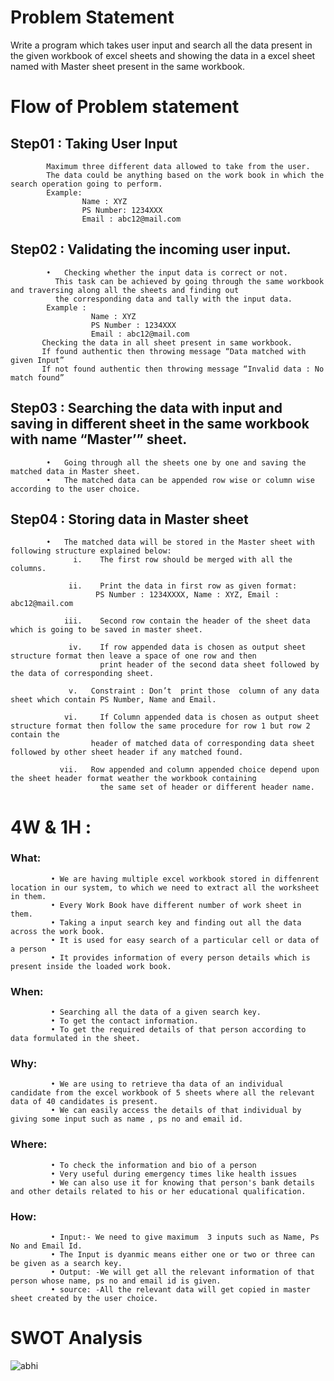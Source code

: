 # Problem Statement

Write a program which takes user input and search all the data present in the given workbook of excel sheets and showing the data in a excel sheet named with Master sheet present in the same workbook.

# Flow of Problem statement

## Step01 : Taking User Input
            Maximum three different data allowed to take from the user. 
            The data could be anything based on the work book in which the search operation going to perform.
            Example:
                    Name : XYZ
                    PS Number: 1234XXX
                    Email : abc12@mail.com
                    
## Step02 : Validating the incoming user input.
            •	Checking whether the input data is correct or not. 
              This task can be achieved by going through the same workbook and traversing along all the sheets and finding out                
              the corresponding data and tally with the input data.
            Example :
                      Name : XYZ
                      PS Number : 1234XXX
                      Email : abc12@mail.com
           Checking the data in all sheet present in same workbook.
           If found authentic then throwing message “Data matched with given Input”
           If not found authentic then throwing message “Invalid data : No match found”
           
## Step03 : Searching the data with input and saving in different sheet in the same workbook with name “Master’” sheet.
            •	Going through all the sheets one by one and saving the matched data in Master sheet. 
            •	The matched data can be appended row wise or column wise according to the user choice.
            
## Step04 : Storing data in Master sheet
            •	The matched data will be stored in the Master sheet with following structure explained below:
                  i.	The first row should be merged with all the columns.
                  
                 ii.	Print the data in first row as given format:
                       PS Number : 1234XXXX, Name : XYZ, Email : abc12@mail.com
                       
                iii.	Second row contain the header of the sheet data which is going to be saved in master sheet.
                
                 iv.	If row appended data is chosen as output sheet structure format then leave a space of one row and then
                        print header of the second data sheet followed by the data of corresponding sheet.
                      
                 v.	  Constraint : Don’t  print those  column of any data sheet which contain PS Number, Name and Email.
                  
                vi.  	If Column appended data is chosen as output sheet structure format then follow the same procedure for row 1 but row 2 contain the 
                      header of matched data of corresponding data sheet followed by other sheet header if any matched found.
                      
               vii.	  Row appended and column appended choice depend upon the sheet header format weather the workbook containing
                        the same set of header or different header name.

# 4W & 1H :

### What:
             • We are having multiple excel workbook stored in diffenrent location in our system, to which we need to extract all the worksheet in them.
             • Every Work Book have different number of work sheet in them.
             • Taking a input search key and finding out all the data across the work book.
             • It is used for easy search of a particular cell or data of a person
             • It provides information of every person details which is present inside the loaded work book.
### When:
             • Searching all the data of a given search key.
             • To get the contact information.
             • To get the required details of that person according to data formulated in the sheet.
### Why:
             • We are using to retrieve tha data of an individual candidate from the excel workbook of 5 sheets where all the relevant data of 40 candidates is present.
             • We can easily access the details of that individual by giving some input such as name , ps no and email id.
### Where:
             • To check the information and bio of a person
             • Very useful during emergency times like health issues
             • We can also use it for knowing that person's bank details and other details related to his or her educational qualification.
### How:
             • Input:- We need to give maximum  3 inputs such as Name, Ps No and Email Id. 
             • The Input is dyanmic means either one or two or three can be given as a search key.
             • Output: -We will get all the relevant information of that person whose name, ps no and email id is given.
             • source: -All the relevant data will get copied in master sheet created by the user choice.

# SWOT Analysis

![abhi](https://user-images.githubusercontent.com/78892310/111924442-9b644a00-8aca-11eb-9cc2-6d9053a9e4db.PNG)
